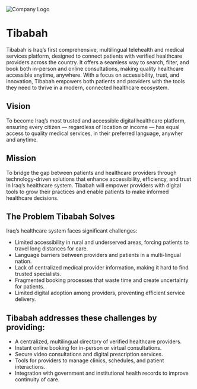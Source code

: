 ![Company Logo](https://avatars.githubusercontent.com/u/225485666?s=200&v=4) 
# Tibabah

Tibabah is Iraq’s first comprehensive, multilingual telehealth and medical services platform, designed to connect patients with verified healthcare providers across the country. It offers a seamless way to search, filter, and book both in-person and online consultations, making quality healthcare accessible anytime, anywhere. With a focus on accessibility, trust, and innovation, Tibabah empowers both patients and providers with the tools they need to thrive in a modern, connected healthcare ecosystem.


## Vision

To become Iraq’s most trusted and accessible digital healthcare platform, ensuring every citizen — regardless of location or income — has equal access to quality medical services, in their preferred language, anywher and anytime.


## Mission

To bridge the gap between patients and healthcare providers through technology-driven solutions that enhance accessibility, efficiency, and trust in Iraq’s healthcare system. Tibabah will empower providers with digital tools to grow their practices and enable patients to make informed healthcare decisions.


## The Problem Tibabah Solves

Iraq’s healthcare system faces significant challenges:
- Limited accessibility in rural and underserved areas, forcing patients to travel long distances for care.
- Language barriers between providers and patients in a multi-lingual nation.
- Lack of centralized medical provider information, making it hard to find trusted specialists.
- Fragmented booking processes that waste time and create uncertainty for patients.
- Limited digital adoption among providers, preventing efficient service delivery.

## Tibabah addresses these challenges by providing:
- A centralized, multilingual directory of verified healthcare providers.
- Instant online booking for in-person or virtual consultations.
- Secure video consultations and digital prescription services.
- Tools for providers to manage clinics, schedules, and patient interactions.
- Integration with government and institutional health records to improve continuity of care.

